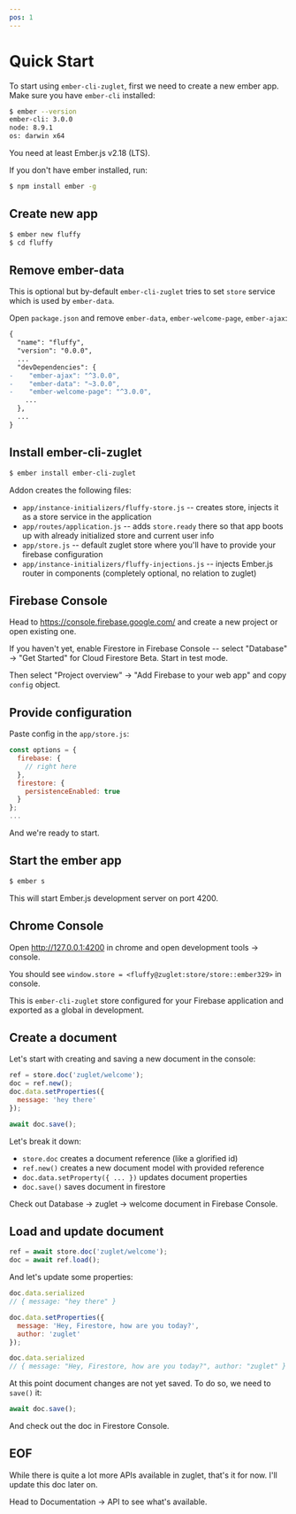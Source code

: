 ```yaml
---
pos: 1
---
```


# Quick Start

To start using `ember-cli-zuglet`, first we need to create a new ember app. Make sure you have `ember-cli` installed:

``` bash
$ ember --version
ember-cli: 3.0.0
node: 8.9.1
os: darwin x64
```

You need at least Ember.js v2.18 (LTS).

If you don't have ember installed, run:

``` bash
$ npm install ember -g
```

## Create new app

``` bash
$ ember new fluffy
$ cd fluffy
```

## Remove ember-data

This is optional but by-default `ember-cli-zuglet` tries to set `store` service which is used by `ember-data`.

Open `package.json` and remove `ember-data`, `ember-welcome-page`, `ember-ajax`:

``` diff
{
  "name": "fluffy",
  "version": "0.0.0",
  ...
  "devDependencies": {
-    "ember-ajax": "^3.0.0",
-    "ember-data": "~3.0.0",
-    "ember-welcome-page": "^3.0.0",
    ...
  },
  ...
}
```

## Install ember-cli-zuglet

``` bash
$ ember install ember-cli-zuglet
```

Addon creates the following files:

* `app/instance-initializers/fluffy-store.js` -- creates store, injects it as a store service in the application
* `app/routes/application.js` -- adds `store.ready` there so that app boots up with already initialized store and current user info
* `app/store.js` -- default zuglet store where you'll have to provide your firebase configuration
* `app/instance-initializers/fluffy-injections.js` -- injects Ember.js router in components (completely optional, no relation to zuglet)

## Firebase Console

Head to https://console.firebase.google.com/ and create a new project or open existing one.

If you haven't yet, enable Firestore in Firebase Console -- select "Database" → "Get Started" for Cloud Firestore Beta. Start in test mode.

Then select "Project overview" → "Add Firebase to your web app" and copy `config` object.

## Provide configuration

Paste config in the `app/store.js`:

``` javascript
const options = {
  firebase: {
    // right here
  },
  firestore: {
    persistenceEnabled: true
  }
};
...
```

And we're ready to start.

## Start the ember app

``` bash
$ ember s
```

This will start Ember.js development server on port 4200.

## Chrome Console

Open http://127.0.0.1:4200 in chrome and open development tools → console.

You should see `window.store = <fluffy@zuglet:store/store::ember329>` in console.

This is `ember-cli-zuglet` store configured for your Firebase application and exported as a global in development.

## Create a document

Let's start with creating and saving a new document in the console:

``` javascript
ref = store.doc('zuglet/welcome');
doc = ref.new();
doc.data.setProperties({
  message: 'hey there'
});

await doc.save();
```

Let's break it down:

* `store.doc` creates a document reference (like a glorified id)
* `ref.new()` creates a new document model with provided reference
* `doc.data.setProperty({ ... })` updates document properties
* `doc.save()` saves document in firestore

Check out Database → zuglet → welcome document in Firebase Console.

## Load and update document

``` javascript
ref = await store.doc('zuglet/welcome');
doc = await ref.load();
```

And let's update some properties:

``` javascript
doc.data.serialized
// { message: "hey there" }

doc.data.setProperties({
  message: 'Hey, Firestore, how are you today?',
  author: 'zuglet'
});

doc.data.serialized
// { message: "Hey, Firestore, how are you today?", author: "zuglet" }
```

At this point document changes are not yet saved. To do so, we need to `save()` it:

``` javascript
await doc.save();
```

And check out the doc in Firestore Console.

## EOF

While there is quite a lot more APIs available in zuglet, that's it for now. I'll update this doc later on.

Head to Documentation → API to see what's available.
